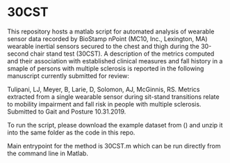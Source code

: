 # 30CST

This repository hosts a matlab script for automated analysis of wearable sensor data recorded by BioStamp nPoint (MC10, Inc., Lexington, MA) wearable inertial sensors secured to the chest and thigh during the 30-second chair stand test (30CST). A description of the metrics computed and their association with established clinical measures and fall history in a smaple of persons with multiple sclerosis is reported in the following manuscript currently submitted for review:

Tulipani, LJ, Meyer, B, Larie, D, Solomon, AJ, McGinnis, RS. Metrics extracted from a single wearable sensor during sit-stand transitions relate to mobility impairment and fall risk in people with multiple sclerosis. Submitted to Gait and Posture 10.31.2019.

To run the script, please download the example dataset from () and unzip it into the same folder as the code in this repo. 

Main entrypoint for the method is 30CST.m which can be run directly from the command line in Matlab. 
